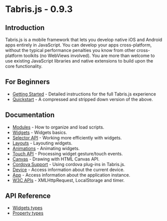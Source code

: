 # Tabris.js - 0.9.3

## Introduction

Tabris.js is a mobile framework that lets you develop native iOS and Android apps entirely in JavaScript. You can develop your apps cross-platform, without the typical performance penalties you know from other cross-platform toolkits (no WebViews involved). You are more than welcome to use existing JavaScript libraries and native extensions to build upon the core functionality.

## For Beginners
- [Getting Started](getting-started) - Detailed instructions for the full Tabris.js experience
- [Quickstart](quickstart) - A compressed and stripped down version of the above.

## Documentation
- [Modules](modules) - How to organize and load scripts.
- [Widgets](widgets) - Widgets basics.
- [Selector API](selector) - Working more efficiently with widgets. 
- [Layouts](layout) - Layouting widgets.
- [Animations](animations) - Animating widgets.
- [Touch API](touch-events) - Processing widget gesture/touch events.
- [Canvas](canvas) - Drawing with HTML Canvas API.
- [Cordova Support](cordova) - Using cordova plug-ins in Tabris.js.
- [Device](device) - Access information about the current device.
- [App](device) - Access information about the application instance.
- [W3C APIs](w3c-api) - XMLHttpRequest, LocalStorage and timer.

## API Reference
- [Widgets types](widget-types)
- [Property types](property-types)
